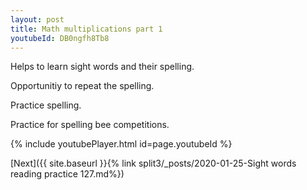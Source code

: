 ```yaml
---
layout: post
title: Math multiplications part 1
youtubeId: DB0ngfh8Tb8
---
```

 
 
Helps to learn sight words and their spelling.

Opportunitiy to repeat the spelling. 

Practice spelling. 
 
Practice for spelling bee competitions. 
 
{% include youtubePlayer.html id=page.youtubeId %}
 
 

[Next]({{ site.baseurl }}{% link  split3/_posts/2020-01-25-Sight words reading practice 127.md%})
 
